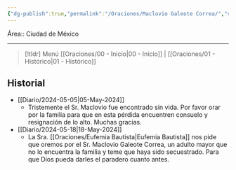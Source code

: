 ```yaml
---
{"dg-publish":true,"permalink":"/Oraciones/Maclovio Galeote Correa/","created":"2024-06-03T05:48:08.991-06:00","updated":"2025-02-19T10:33:09.745-06:00"}
---
```


Área:: Ciudad de México
- - -
> [!tldr] Menú 
> [[Oraciones/00 - Inicio\|00 - Inicio]] | [[Oraciones/01 - Histórico\|01 - Histórico]]
## Historial
- [[Diario/2024-05-05\|05-May-2024]]
	- Tristemente el Sr. Maclovio fue encontrado sin vida. Por favor orar por la familia para que en esta pérdida encuentren consuelo y resignación de lo alto. Muchas gracias.
- [[Diario/2024-05-18\|18-May-2024]]
	- La Sra. [[Oraciones/Eufemia Bautista\|Eufemia Bautista]] nos pide que oremos por el Sr. Maclovio Galeote Correa, un adulto mayor que no lo encuentra la familia y teme que haya sido secuestrado. Para que Dios pueda darles el paradero cuanto antes.
